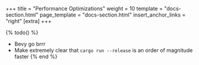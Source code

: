 +++
title = "Performance Optimizations"
weight = 10
template = "docs-section.html"
page_template = "docs-section.html"
insert_anchor_links = "right"
[extra]
+++

{% todo() %}

* Bevy go brrr
* Make extremely clear that `cargo run --release` is an order of magnitude faster
{% end %}
